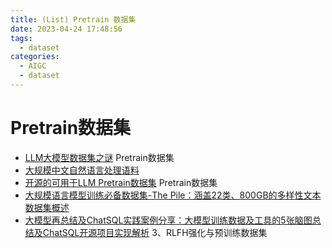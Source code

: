 ```yaml
---
title: (List) Pretrain 数据集
date: 2023-04-24 17:48:56
tags:
  - dataset
categories:
  - AIGC  
  - dataset
---
```


<p></p>
<!-- more -->


# Pretrain数据集
  - [LLM大模型数据集之谜](https://zhuanlan.zhihu.com/p/641187337) Pretrain数据集
  - [大规模中文自然语言处理语料](https://github.com/brightmart/nlp_chinese_corpus)
  - [开源的可用于LLM Pretrain数据集](https://github.com/Glanvery/LLM-Travel/blob/main/LLM_Pretrain_Datasets.md) Pretrain数据集
  - [大规模语言模型训练必备数据集-The Pile：涵盖22类、800GB的多样性文本数据集概述 ](https://mp.weixin.qq.com/s?__biz=MzAxMjc3MjkyMg==&mid=2648399359&idx=1&sn=502c65376e14b20a7dc1ceb35c62141d)
  - [大模型再总结及ChatSQL实践案例分享：大模型训练数据及工具的5张脑图总结及ChatSQL开源项目实现解析](https://mp.weixin.qq.com/s?__biz=MzAxMjc3MjkyMg==&mid=2648402424&idx=1&sn=e2d26821b6e9a5a2871e0ddbca565c30)
    3、RLFH强化与预训练数据集 

